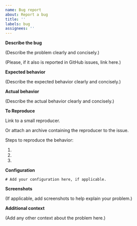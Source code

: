 ```yaml
---
name: Bug report
about: Report a bug
title: ''
labels: bug
assignees: ''
---
```


**Describe the bug**

(Describe the problem clearly and concisely.)

(Please, if it also is reported in GitHub issues, link here.)

**Expected behavior**

(Describe the expected behavior clearly and concisely.)

**Actual behavior**

(Describe the actual behavior clearly and concisely.)

**To Reproduce**

Link to a small reproducer.

Or attach an archive containing the reproducer to the issue.

Steps to reproduce the behavior:

1. 
2. 
3. 

**Configuration**

```properties
# Add your configuration here, if applicable.
```

**Screenshots**

(If applicable, add screenshots to help explain your problem.)

**Additional context**

(Add any other context about the problem here.)
